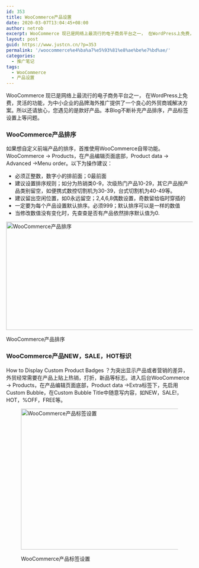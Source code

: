 ```yaml
---
id: 353
title: WooCommerce产品设置
date: 2020-03-07T13:04:45+08:00
author: netrob
excerpt: WooCommerce 现已是网络上最流行的电子商务平台之一， 在WordPress上免费，灵活的功能，为中小企业的品牌海外推广提供了一个良心的外贸商城解决方案。所以还请放心，您遇见的是款好产品。本Blog不断补充产品排序，产品标签设置上等问题。
layout: post
guid: https://www.justcn.cn/?p=353
permalink: '/woocommerce%e4%ba%a7%e5%93%81%e8%ae%be%e7%bd%ae/'
categories:
  - 推广笔记
tags:
  - WooCommerce
  - 产品设置
---
```

WooCommerce 现已是网络上最流行的电子商务平台之一， 在WordPress上免费，灵活的功能，为中小企业的品牌海外推广提供了一个良心的外贸商城解决方案。所以还请放心，您遇见的是款好产品。本Blog不断补充产品排序，产品标签设置上等问题。

### WooCommerce产品排序

如果想自定义前端产品的排序，首推使用WooCommerce自带功能。 WooCommerce -> Products，在产品编辑页面底部，Product data -> Advanced ->Menu order。以下为操作建议：

  * 必须正整数，数字小的排前面；0最前面
  * 建议设置排序规则；如分为热销类0-9，次级热门产品10-29，其它产品按产品类别留空，如便携式数控切割机为30-39，台式切割机为40-49等。
  * 建议留出空闲位置，如0永远留空；2,4,6,8偶数设置，奇数留给临时穿插的
  * 一定要为每个产品设置默认排序。必须999；默认排序可以是一样的数值
  * 当修改数值没有变化时，先查查是否有产品依然排序默认值为0.<figure class="wp-block-image size-large">

<img loading="lazy" width="680" height="292" src="https://www.justcn.cn/wp-content/uploads/2020/03/WooCommerce产品排序.png" alt="WooCommerce产品排序" class="wp-image-355" srcset="https://www.justcn.cn/wp-content/uploads/2020/03/WooCommerce产品排序.png 680w, https://www.justcn.cn/wp-content/uploads/2020/03/WooCommerce产品排序-300x129.png 300w, https://www.justcn.cn/wp-content/uploads/2020/03/WooCommerce产品排序-660x283.png 660w" sizes="(max-width: 680px) 100vw, 680px" /> <figcaption>WooCommerce产品排序</figcaption></figure> 



### WooCommerce产品NEW，SALE，HOT标识

How to Display Custom Product Badges ？为突出显示产品或者营销的差异，外贸经常需要在产品上贴上热销，打折，新品等标志。进入后台WooCommerce -> Products，在产品编辑页面底部，Product data ->Extra标签下，先启用Custom Bubble，在Custom Bubble Title中随意写内容，如NEW，SALE!，HOT，%OFF，FREE等。<figure class="wp-block-image size-large">

<img loading="lazy" width="729" height="380" src="https://www.justcn.cn/wp-content/uploads/2020/03/WooCommerce产品标签设置.png" alt="WooCommerce产品标签设置" class="wp-image-354" srcset="https://www.justcn.cn/wp-content/uploads/2020/03/WooCommerce产品标签设置.png 729w, https://www.justcn.cn/wp-content/uploads/2020/03/WooCommerce产品标签设置-300x156.png 300w, https://www.justcn.cn/wp-content/uploads/2020/03/WooCommerce产品标签设置-660x344.png 660w" sizes="(max-width: 729px) 100vw, 729px" /> <figcaption>WooCommerce产品标签设置</figcaption></figure>